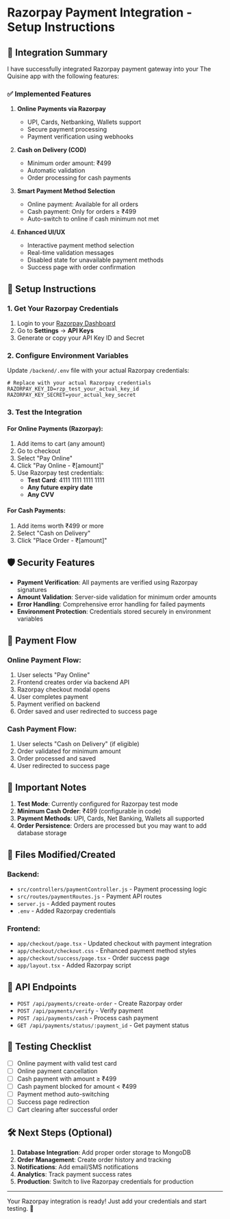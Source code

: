 # Razorpay Payment Integration - Setup Instructions

## 🚀 Integration Summary

I have successfully integrated Razorpay payment gateway into your The Quisine app with the following features:

### ✅ Implemented Features

1. **Online Payments via Razorpay**
   - UPI, Cards, Netbanking, Wallets support
   - Secure payment processing
   - Payment verification using webhooks

2. **Cash on Delivery (COD)**
   - Minimum order amount: ₹499
   - Automatic validation
   - Order processing for cash payments

3. **Smart Payment Method Selection**
   - Online payment: Available for all orders
   - Cash payment: Only for orders ≥ ₹499
   - Auto-switch to online if cash minimum not met

4. **Enhanced UI/UX**
   - Interactive payment method selection
   - Real-time validation messages
   - Disabled state for unavailable payment methods
   - Success page with order confirmation

## 🔧 Setup Instructions

### 1. Get Your Razorpay Credentials

1. Login to your [Razorpay Dashboard](https://dashboard.razorpay.com/)
2. Go to **Settings** → **API Keys**
3. Generate or copy your API Key ID and Secret

### 2. Configure Environment Variables

Update `/backend/.env` file with your actual Razorpay credentials:

```env
# Replace with your actual Razorpay credentials
RAZORPAY_KEY_ID=rzp_test_your_actual_key_id
RAZORPAY_KEY_SECRET=your_actual_key_secret
```

### 3. Test the Integration

#### For Online Payments (Razorpay):
1. Add items to cart (any amount)
2. Go to checkout
3. Select "Pay Online"
4. Click "Pay Online - ₹[amount]"
5. Use Razorpay test credentials:
   - **Test Card**: 4111 1111 1111 1111
   - **Any future expiry date**
   - **Any CVV**

#### For Cash Payments:
1. Add items worth ₹499 or more
2. Select "Cash on Delivery"
3. Click "Place Order - ₹[amount]"

## 🛡️ Security Features

- **Payment Verification**: All payments are verified using Razorpay signatures
- **Amount Validation**: Server-side validation for minimum order amounts
- **Error Handling**: Comprehensive error handling for failed payments
- **Environment Protection**: Credentials stored securely in environment variables

## 📱 Payment Flow

### Online Payment Flow:
1. User selects "Pay Online"
2. Frontend creates order via backend API
3. Razorpay checkout modal opens
4. User completes payment
5. Payment verified on backend
6. Order saved and user redirected to success page

### Cash Payment Flow:
1. User selects "Cash on Delivery" (if eligible)
2. Order validated for minimum amount
3. Order processed and saved
4. User redirected to success page

## 🚨 Important Notes

1. **Test Mode**: Currently configured for Razorpay test mode
2. **Minimum Cash Order**: ₹499 (configurable in code)
3. **Payment Methods**: UPI, Cards, Net Banking, Wallets all supported
4. **Order Persistence**: Orders are processed but you may want to add database storage

## 📂 Files Modified/Created

### Backend:
- `src/controllers/paymentController.js` - Payment processing logic
- `src/routes/paymentRoutes.js` - Payment API routes
- `server.js` - Added payment routes
- `.env` - Added Razorpay credentials

### Frontend:
- `app/checkout/page.tsx` - Updated checkout with payment integration
- `app/checkout/checkout.css` - Enhanced payment method styles
- `app/checkout/success/page.tsx` - Order success page
- `app/layout.tsx` - Added Razorpay script

## 🔄 API Endpoints

- `POST /api/payments/create-order` - Create Razorpay order
- `POST /api/payments/verify` - Verify payment
- `POST /api/payments/cash` - Process cash payment
- `GET /api/payments/status/:payment_id` - Get payment status

## 🧪 Testing Checklist

- [ ] Online payment with valid test card
- [ ] Online payment cancellation
- [ ] Cash payment with amount ≥ ₹499
- [ ] Cash payment blocked for amount < ₹499
- [ ] Payment method auto-switching
- [ ] Success page redirection
- [ ] Cart clearing after successful order

## 🛠️ Next Steps (Optional)

1. **Database Integration**: Add proper order storage to MongoDB
2. **Order Management**: Create order history and tracking
3. **Notifications**: Add email/SMS notifications
4. **Analytics**: Track payment success rates
5. **Production**: Switch to live Razorpay credentials for production

---

Your Razorpay integration is ready! Just add your credentials and start testing. 🎉